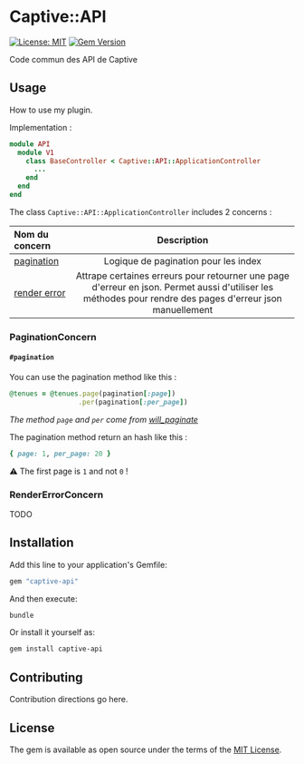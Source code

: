 # Captive::API

[![License: MIT](https://img.shields.io/badge/License-MIT-yellow.svg)](https://opensource.org/licenses/MIT)
[![Gem Version](https://img.shields.io/gem/v/captive-api.svg)](https://rubygems.org/gems/captive-api)

Code commun des API de Captive

## Usage

How to use my plugin.

Implementation :

```ruby
module API
  module V1
    class BaseController < Captive::API::ApplicationController
      ...
    end
  end
end
```

The class `Captive::API::ApplicationController` includes 2 concerns :

| Nom du concern |  Description  |
|:-----|:--------:|
| [pagination](https://github.com/Captive-Studio/captive-api/blob/main/app/controllers/concerns/api/pagination_concern.rb) | Logique de pagination pour les index |
| [render error](https://github.com/Captive-Studio/captive-api/blob/main/app/controllers/concerns/api/render_error_concern.rb) | Attrape certaines erreurs pour retourner une page d'erreur en json. Permet aussi d'utiliser les méthodes pour rendre des pages d'erreur json manuellement |

### PaginationConcern

#### `#pagination`

You can use the pagination method like this :

```ruby
@tenues = @tenues.page(pagination[:page])
                 .per(pagination[:per_page])
```

*The method `page` and `per` come from [will_paginate](https://github.com/mislav/will_paginate)*

The pagination method return an hash like this :

```ruby
{ page: 1, per_page: 20 }
```

⚠️ The first page is `1` and not `0` !

### RenderErrorConcern

TODO

## Installation

Add this line to your application's Gemfile:

```ruby
gem "captive-api"
```

And then execute:

```bash
bundle
```

Or install it yourself as:

```bash
gem install captive-api
```

## Contributing

Contribution directions go here.

## License

The gem is available as open source under the terms of the [MIT License](https://opensource.org/licenses/MIT).
